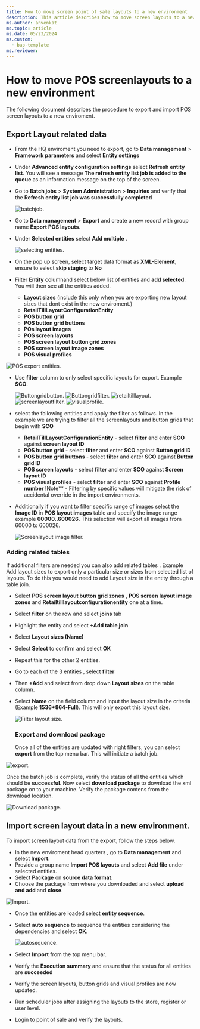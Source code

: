 ```yaml
---
title: How to move screen point of sale layouts to a new environment
description: This article describes how to move screen layouts to a new environment in the Microsoft Dynamics 365 Commerce.
ms.author: anvenkat 
ms.topic: article 
ms.date: 05/23/2024
ms.custom: 
  - bap-template
ms.reviewer:
---
```


# How to move POS screenlayouts to a new environment
The following document describes the procedure to export and import POS screen layouts to a new enviroment.

## Export Layout related data
- From the HQ enviroment you need to export, go to **Data management** > **Framework parameters** and select **Entity settings**
- Under **Advanced entity configuration settings** select **Refresh entity list**. You will see a message **The refresh entity list job is added to the queue** as an information message on the top of the screen.
- Go to **Batch jobs** > **System Administration** > **Inquiries** and verify that the **Refresh entity list job was successfully completed**
  
  ![batchjob.](media/batchjobentity.png)
  
- Go to **Data management** > **Export** and create a new record with group name  **Export POS layouts**.
- Under **Selected entities** select **Add multiple** .
  
  ![selecting entities.](media/selectentities.png)
  
- On the pop up screen, select target data format as **XML-Element**, ensure to select **skip staging** to **No**
- Filter **Entity** columnand select below list of entities and **add selected**. You will then see all the entities added.
    - **Layout sizes** (include this only when you are exporting new layout sizes that dont exist in the new enviroment.)
    - **RetailTillLayoutConfigurationEntity**
    - **POS button grid**
    - **POS button grid buttons**
    - **POs layout images**
    - **POS screen layouts**
    - **POS screen layout button grid zones**
    - **POS screen layout image zones**
    - **POS visual profiles**
      
 ![POS export entities.](media/POSexportedentities.png)
      
- Use **filter** column to only select specific layouts for export. Example **SCO**.

  ![Buttongridbutton.](media/buttongridbuttons.png)
  ![Buttongridfilter.](media/buttongridfilter.png)
  ![retailtilllayout.](media/retailtilllayout.png)
  ![screenlayoutfilter.](media/screenlayoutfilter.png)
  ![visualprofile.](media/visualprofilefilter.png)
  
- select the following entities and apply the filter as follows. In the example we are trying to filter all the screenlayouts and button grids that begin with **SCO**
    - **RetailTillLayoutConfigurationEntity** - select **filter** and enter **SCO** against **screen layout ID**
    - **POS button grid** - select **filter** and enter **SCO** against **Button grid ID** 
    - **POS button grid buttons** - select **filter** and enter **SCO** against **Button grid ID**
    - **POS screen layouts** - select **filter** and enter **SCO** against **Screen layout ID**
    - **POS visual profiles** - select **filter** and enter **SCO** against **Profile number**
!Note** - Filtering by specific values will mitigate the risk of accidental override in the import environments.

- Additionally if you want to filter specific range of images select the **Image ID** in **POS layout images** table and specify the image range example **60000..600026**.
   This selection will export all images from 60000 to 600026.

  ![Screenlayout image filter.](media/screenlayoutimagefilter.png)

### Adding related tables
If additional filters are needed you can also add related tables . Example Add layout sizes to export only a particular size or sizes from selected list of layouts.
To do this you would need to add Layout size in the entity through a table join.
- Select **POS screen layout button grid zones** , **POS screen layout image zones** and 
  **Retailtilllayoutconfigurationentity** one at a time.
- Select **filter** on the row and select **joins** tab
- Highlight the entity and select **+Add table join**
- Select **Layout sizes (Name)**
- Select **Select** to confirm and select **OK**
- Repeat this for the other 2 entities.
- Go to each of the 3 entities , select **filter**
- Then **+Add** and select from drop down **Layout sizes** on the table column.
- Select **Name** on the field column and input the layout size in the criteria (Example **1536*864-Full**). This will 
  only export this layout size.

  ![Filter layout size.](media/filterlayoutsizes.png)

  ### Export and download package
  Once all of the entities are updated with right filters, you can select **export** from the top menu bar. This will 
  initiate a batch job.

![export.](media/export.png)

  Once the batch job is complete, verify the status of all the entities which should be **successful**.
  Now select **download package** to download the xml package on to your machine. Verify the package contens from the 
  download location.
  
![Download package.](media/download-package.png)

  ## Import screen layout data in a new environment.
  To import screen layout data from the export, follow the steps below.
 - In the new enviroment head quarters , go to **Data management** and select **Import**.
 - Provide a group name **Import POS layouts** and select **Add file** under selected entities.
 - Select **Package** on **source data format**.
 - Choose the package from where you downloaded and select **upload and add** and **close**.
   
  ![Import.](media/POSimport.png)
   
 - Once the entities are loaded select **entity sequence**.
 - Select **auto sequence** to sequence the entities considering the dependencies and select **OK**.

   ![autosequence.](media/autosequence.png)
   
 - Select **Import** from the top menu bar.
 - Verify the **Execution summary** and ensure that the status for all entities are **succeeded**
 - Verify the screen layouts, button grids and visual profiles are now updated.
 - Run scheduler jobs after assigning the layouts to the store, register or user level.
 - Login to point of sale and verify the layouts.

    

  

  


  

  
  

    

    

    
    
    
